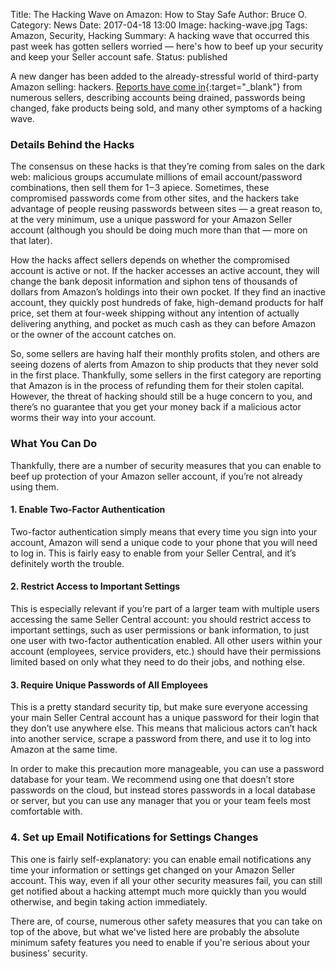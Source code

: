 Title: The Hacking Wave on Amazon: How to Stay Safe
Author: Bruce O.
Category: News
Date: 2017-04-18 13:00
Image: hacking-wave.jpg
Tags: Amazon, Security, Hacking
Summary: A hacking wave that occurred this past week has gotten sellers worried — here's how to beef up your security and keep your Seller account safe.
Status: published

A new danger has been added to the already-stressful world of third-party Amazon selling: hackers. [Reports have come in](https://www.wsj.com/articles/amazon-coms-third-party-sellers-hit-by-hackers-1491816600){:target="_blank"} from numerous sellers, describing accounts being drained, passwords being changed, fake products being sold, and many other symptoms of a hacking wave.

### Details Behind the Hacks

The consensus on these hacks is that they’re coming from sales on the dark web: malicious groups accumulate millions of email account/password combinations, then sell them for $1-$3 apiece. Sometimes, these compromised passwords come from other sites, and the hackers take advantage of people reusing passwords between sites — a great reason to, at the very minimum, use a unique password for your Amazon Seller account (although you should be doing much more than that — more on that later). 

How the hacks affect sellers depends on whether the compromised account is active or not. If the hacker accesses an active account, they will change the bank deposit information and siphon tens of thousands of dollars from Amazon’s holdings into their own pocket. If they find an inactive account, they quickly post hundreds of fake, high-demand products for half price, set them at four-week shipping without any intention of actually delivering anything, and pocket as much cash as they can before Amazon or the owner of the account catches on.

So, some sellers are having half their monthly profits stolen, and others are seeing dozens of alerts from Amazon to ship products that they never sold in the first place. Thankfully, some sellers in the first category are reporting that Amazon is in the process of refunding them for their stolen capital. However, the threat of hacking should still be a huge concern to you, and there’s no guarantee that you get your money back if a malicious actor worms their way into your account.

### What You Can Do

Thankfully, there are a number of security measures that you can enable to beef up protection of your Amazon seller account, if you’re not already using them. 

#### 1. Enable Two-Factor Authentication

Two-factor authentication simply means that every time you sign into your account, Amazon will send a unique code to your phone that you will need to log in. This is fairly easy to enable from your Seller Central, and it’s definitely worth the trouble.

#### 2. Restrict Access to Important Settings

This is especially relevant if you’re part of a larger team with multiple users accessing the same Seller Central account: you should restrict access to important settings, such as user permissions or bank information, to just one user with two-factor authentication enabled. All other users within your account (employees, service providers, etc.) should have their permissions limited based on only what they need to do their jobs, and nothing else.

#### 3. Require Unique Passwords of All Employees

This is a pretty standard security tip, but make sure everyone accessing your main Seller Central account has a unique password for their login that they don’t use anywhere else. This means that malicious actors can’t hack into another service, scrape a password from there, and use it to log into Amazon at the same time. 

In order to make this precaution more manageable, you can use a password database for your team. We recommend using one that doesn’t store passwords on the cloud, but instead stores passwords in a local database or server, but you can use any manager that you or your team feels most comfortable with.

### 4. Set up Email Notifications for Settings Changes

This one is fairly self-explanatory: you can enable email notifications any time your information or settings get changed on your Amazon Seller account. This way, even if all your other security measures fail, you can still get notified about a hacking attempt much more quickly than you would otherwise, and begin taking action immediately.

There are, of course, numerous other safety measures that you can take on top of the above, but what we've listed here are probably the absolute minimum safety features you need to enable if you're serious about your business' security.
